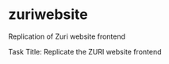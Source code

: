 # zuriwebsite
Replication of Zuri website frontend

Task Title: Replicate the ZURI website frontend
